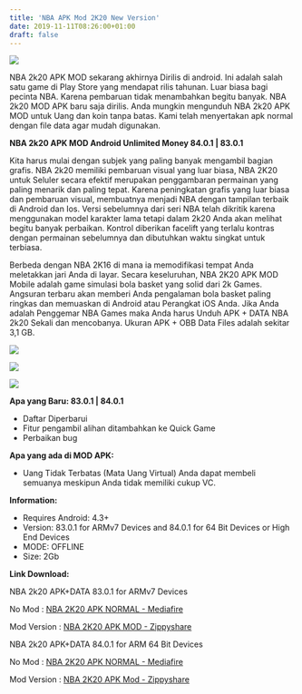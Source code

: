 ```yaml
---
title: 'NBA APK Mod 2K20 New Version'
date: 2019-11-11T08:26:00+01:00
draft: false
---
```


[![](https://1.bp.blogspot.com/-6_FHpkKZUZI/XckJxD_LmhI/AAAAAAAAAzg/LTgTVIlbo7QjQvxPzlR9iZo7afUqR7j6wCLcBGAsYHQ/s320/nba2k20-free-android-download-768x424-picsay.jpg)](https://1.bp.blogspot.com/-6_FHpkKZUZI/XckJxD_LmhI/AAAAAAAAAzg/LTgTVIlbo7QjQvxPzlR9iZo7afUqR7j6wCLcBGAsYHQ/s1600/nba2k20-free-android-download-768x424-picsay.jpg)

  
NBA 2k20 APK MOD sekarang akhirnya Dirilis di android. Ini adalah salah satu game di Play Store yang mendapat rilis tahunan. Luar biasa bagi pecinta NBA. Karena pembaruan tidak menambahkan begitu banyak. NBA 2k20 MOD APK baru saja dirilis. Anda mungkin mengunduh NBA 2k20 APK MOD untuk Uang dan koin tanpa batas. Kami telah menyertakan apk normal dengan file data agar mudah digunakan.  
  
**NBA 2k20 APK MOD Android Unlimited Money 84.0.1 | 83.0.1**  
  
Kita harus mulai dengan subjek yang paling banyak mengambil bagian grafis. NBA 2k20 memiliki pembaruan visual yang luar biasa, NBA 2K20 untuk Seluler secara efektif merupakan penggambaran permainan yang paling menarik dan paling tepat. Karena peningkatan grafis yang luar biasa dan pembaruan visual, membuatnya menjadi NBA dengan tampilan terbaik di Android dan Ios. Versi sebelumnya dari seri NBA telah dikritik karena menggunakan model karakter lama tetapi dalam 2k20 Anda akan melihat begitu banyak perbaikan. Kontrol diberikan facelift yang terlalu kontras dengan permainan sebelumnya dan dibutuhkan waktu singkat untuk terbiasa.  
  
Berbeda dengan NBA 2K16 di mana ia memodifikasi tempat Anda meletakkan jari Anda di layar. Secara keseluruhan, NBA 2K20 APK MOD Mobile adalah game simulasi bola basket yang solid dari 2k Games. Angsuran terbaru akan memberi Anda pengalaman bola basket paling ringkas dan memuaskan di Android atau Perangkat iOS Anda. Jika Anda adalah Penggemar NBA Games maka Anda harus Unduh APK + DATA NBA 2k20 Sekali dan mencobanya. Ukuran APK + OBB Data Files adalah sekitar 3,1 GB.  
  

[![](https://1.bp.blogspot.com/-EJkl2K7nJPU/XckMK7t4AgI/AAAAAAAAAzs/E174Ziq0OmQzNtfhIML4-h4mtmb6aZuowCLcBGAsYHQ/s320/nba2k20-mod-apk-768x432.jpg)](https://1.bp.blogspot.com/-EJkl2K7nJPU/XckMK7t4AgI/AAAAAAAAAzs/E174Ziq0OmQzNtfhIML4-h4mtmb6aZuowCLcBGAsYHQ/s1600/nba2k20-mod-apk-768x432.jpg)

  

[![](https://1.bp.blogspot.com/-V8fAyi356Gw/XckMXbqoNgI/AAAAAAAAAzw/-88Ndtju7YIVixXp6O-OSwg0p9o7miGnACLcBGAsYHQ/s320/nba2k20-apk-mod-768x432.jpg)](https://1.bp.blogspot.com/-V8fAyi356Gw/XckMXbqoNgI/AAAAAAAAAzw/-88Ndtju7YIVixXp6O-OSwg0p9o7miGnACLcBGAsYHQ/s1600/nba2k20-apk-mod-768x432.jpg)

  

[![](https://1.bp.blogspot.com/-IDffEyK5W7I/XckMeYm2rJI/AAAAAAAAAz4/XgjkumCPEHsFJSVyWHpGTxV5sW4LERSkACLcBGAsYHQ/s320/nba2k20-apk-android-free-download-768x432.jpg)](https://1.bp.blogspot.com/-IDffEyK5W7I/XckMeYm2rJI/AAAAAAAAAz4/XgjkumCPEHsFJSVyWHpGTxV5sW4LERSkACLcBGAsYHQ/s1600/nba2k20-apk-android-free-download-768x432.jpg)

  
**Apa yang Baru: 83.0.1 | 84.0.1**  
  

*   Daftar Diperbarui
*   Fitur pengambil alihan ditambahkan ke Quick Game
*   Perbaikan bug

  
**Apa yang ada di MOD APK:**  
  

*   Uang Tidak Terbatas (Mata Uang Virtual) Anda dapat membeli semuanya meskipun Anda tidak memiliki cukup VC.

  
**Information:**  
  

*   Requires Android: 4.3+
*   Version: 83.0.1 for ARMv7 Devices and 84.0.1 for 64 Bit Devices or High End Devices
*   MODE: OFFLINE
*   Size: 2Gb

**Link Download:**

  

NBA 2k20 APK+DATA 83.0.1 for ARMv7 Devices

  

No Mod : [NBA 2K20 APK NORMAL - Mediafire](https://www.mediafire.com/file/tqx7hot7jkkmj0u/NBA-2k20-MOD-NORMAL-APK+DATA-83.0.1.rar/file)

  

Mod Version : [NBA 2K20 APK MOD - Zippyshare](https://www95.zippyshare.com/v/dtzgAvYC/file.html)

  

NBA 2k20 APK+DATA 84.0.1 for ARM 64 Bit Devices

  

No Mod : [NBA 2K20 APK NORMAL - Mediafire](https://www.mediafire.com/file/r1n4c7erkmbsbt8/NBA2k20-MOD-NORMAL-APK+DATA-84.0.1.rar/file)

  

Mod Version : [NBA 2K20 APK Mod - Zippyshare](https://www32.zippyshare.com/v/pYzHn6aI/file.html)